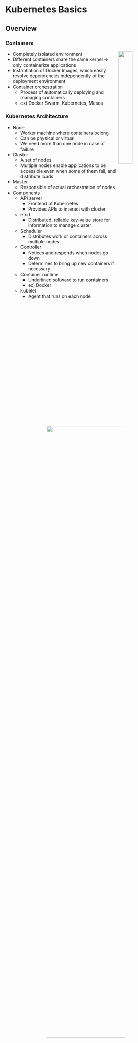 # Kubernetes Basics

## Overview

### Containers

<img align="right" src="https://github.com/kyminbb/ckad-prep/blob/main/basics/docs/images/container-structure.png" width="30%" height="30%">

- Completely isolated environment
- Different containers share the same kernel -> only containerize applications
- Instantiation of Docker Images, which easily resolve dependencies independently of the deployment environment
- Container orchestration
  - Process of automatically deploying and managing containers
  - ex) Docker Swarm, Kubernetes, Mesos

### Kubernetes Architecture

- Node
  - Worker machine where containers belong
  - Can be physical or virtual
  - We need more than one node in case of failure
- Cluster
  - A set of nodes
  - Multiple nodes enable applications to be accessible even when some of them fail, and distribute loads
- Master
  - Responsible of actual orchestration of nodes
- Components
  - API server
    - Frontend of Kubernetes
    - Provides APIs to interact with cluster
  - etcd
    - Distributed, reliable key-value store for information to manage cluster
  - Scheduler
    - Distributes work or containers across multiple nodes
  - Controller
    - Notices and responds when nodes go down
    - Determines to bring up new containers if necessary
  - Container runtime
    - Underlined software to run containers
    - ex) Docker
  - kubelet
    - Agent that runs on each node

<p align="center">
  <img src="https://github.com/kyminbb/ckad-prep/blob/main/basics/docs/images/master-worker-nodes.png" width="70%" height="70%">
</p>

## Kubernetes Concepts

### Pod
- A single instance of an application
- The smallest unit you can create in Kubernetes object model
- Encapsulates a container
- Sometimes a pod can consist of multiple containers, yet of different applications
- Pod definition

  ```yaml
  apiVersion: v1
  kind: Pod
  metadata:
    name: <pod_name>
    labels:
      [key_value_pairs]
  spec:
    containers:
      - name: <container_name>
        image: <image>
      ...
  ```

  Create with `kubectl create -f <yaml_file>`
- Creating a pod

  ```bash
  kubectl run <pod_name> --image=<image_name>
  ```

- List of pods available

  ```bash
  kubectl get pods [-o wide]
  ```

- Pod information

  ```bash
  kubectl describe pod <pod_name>
  ```

### Replica set
- Replica set definition
  
  ```yaml
  apiVersion: apps/v1
  kind: ReplicaSet
  metadata:
    name: <replica_set_name>
    labels:
      [key_value_pairs]
  spec:
    template:
      <pod_definition>
    replicas: <num_replicas>
    selector: 
      matchLabels:
        [key_value_pairs_of_pods_to_manage]
  ```

  Create with `kubectl create -f <yaml_file>`
- List of replica sets

  ```bash
  kubectl get replicaset
  ```

- Deleting replica set

  ```bash
  kubectl delete replicaset <replica_set_name>
  ```

  - Also deletes all underlying pods
- Updating replica set spec
  
  ```bash
  kubectl replace -f <yaml_file>
  ```

  ```bash
  kubectl scale --replicas=<new_num_replicas> replicaset <replica_set_name>
  ```

### Deployment
- Manages rolling updates of the underlying instances and applies changes
- Deployment strategy
  - Recreate
    - Apply changes to all pods altogether
    - Application goes down and becomes inaccessible to users
  - Rolling update
    - Apply changes to pods one by one
    - Default strategy of Kubernetes deployment
- Deployment definition

  ```yaml
  apiVersion: apps/v1
  kind: Deployment
  metadata:
    name: <deployment_name>
    labels:
      [key_value_pairs]
  spec:
    template:
      <pod_definition>
    replicas: <num_replicas>
    selector: 
      matchLabels:
        [key_value_pairs_of_pods_to_manage]
  ```

  Create with `kubectl create -f <yaml_file>`
- Updating deployment

  ```bash
  kubectl apply -f <yaml_file>
  ```

- Deleting deployment

  ```bash
  kubectl delete deployment <deployment_name>
  ```

- Rollout

  ```bash
  kubectl rollout status <deployment_name>
  ```

  - Viewing rollout history

    ```bash
    kubectl rollout history <deployment_name>
    ```

  - Rollback

    ```bash
    kubectl rollout undo <deployment_name>
    ```

## Networking in Kubernetes
- IP address is assigned to each pod
- Cluster networking
  - All containers/pods must communicate to one another without NAT (Network Address Translation)
  - All nodes must communicate with all containers and vice-versa without NAT

## Services

### NodePort

- Enables applications to be accesible to users
- Listens to a port on a node and forwards requests on that port to inner pods

<p align="center">
  <img src="https://github.com/kyminbb/ckad-prep/blob/main/basics/docs/images/nodeport.png" width="70%" height="70%">
</p>

- NodePort definition
  
  ```yaml
  apiVersion: v1
  kind: Serivce
  metadata:
    name: <service_name>
  spec:
    type: NodePort
    ports:
      - targetPort: [target_port]
        port: <port>
        nodePort: [node_port]
    selector:
      [key_value_pairs_of_pods_to_manage]
  ```
  
  Create with `kubectl create -f <yaml_file>`

### ClusterIP

- Allows communication between different microservices
- ClusterIP definition

  ```yaml
  apiVersion: v1
  kind: Service
  metadata:
    name: <service_name>
  spec:
    type: ClusterIP
    ports:
      - targetPort: [target_port]
        port: <port>
    selector:
      [key_value_pairs_of_pods_to_manage]
  ```
  
  Create with `kubectl create -f <yaml_file>`
 
 ### Load Balancer
 
- Acts as a reverse proxy
- Distributes network or application traffic across clusters
